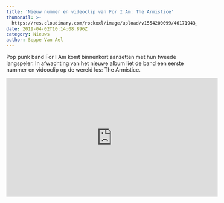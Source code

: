```yaml
---
title: 'Nieuw nummer en videoclip van For I Am: The Armistice'
thumbnail: >-
  https://res.cloudinary.com/rockxxl/image/upload/v1554200099/46171943_2202688293088272_5956990507065278464_n.jpg
date: 2019-04-02T10:14:08.896Z
category: Nieuws
author: Seppe Van Ael
---
```

Pop punk band For I Am komt binnenkort aanzetten met hun tweede langspeler. In afwachting van het nieuwe album liet de band een eerste nummer en videoclip op de wereld los: The Armistice.

<iframe width="560" height="315" src="https://www.youtube.com/embed/rc8ifO1so-8" frameborder="0" allow="accelerometer; autoplay; encrypted-media; gyroscope; picture-in-picture" allowfullscreen></iframe>
